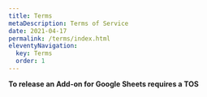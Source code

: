 ```yaml
---
title: Terms
metaDescription: Terms of Service
date: 2021-04-17
permalink: /terms/index.html
eleventyNavigation:
  key: Terms
  order: 1
---
```


**To release an Add-on for Google Sheets requires a TOS** 

